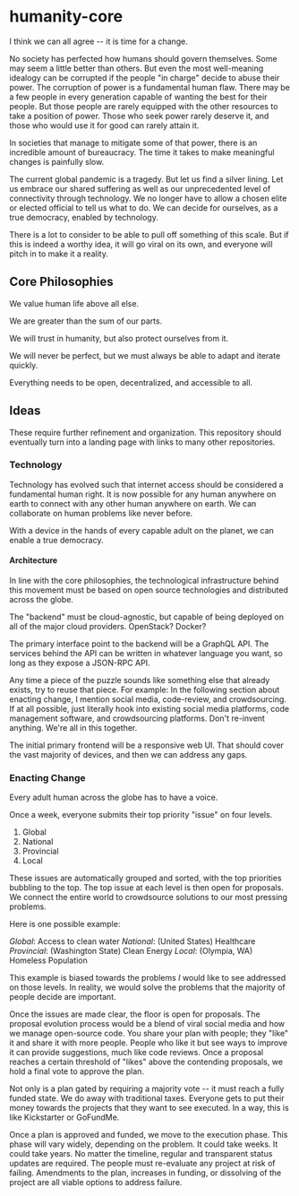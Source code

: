 # humanity-core
I think we can all agree -- it is time for a change.

No society has perfected how humans should govern themselves. Some may seem a little better than others. But even the most well-meaning idealogy can be corrupted if the people "in charge" decide to abuse their power. The corruption of power is a fundamental human flaw. There may be a few people in every generation capable of wanting the best for their people. But those people are rarely equipped with the other resources to take a position of power. Those who seek power rarely deserve it, and those who would use it for good can rarely attain it.

In societies that manage to mitigate some of that power, there is an incredible amount of bureaucracy. The time it takes to make meaningful changes is painfully slow.

The current global pandemic is a tragedy. But let us find a silver lining. Let us embrace our shared suffering as well as our unprecedented level of connectivity through technology. We no longer have to allow a chosen elite or elected official to tell us what to do. We can decide for ourselves, as a true democracy, enabled by technology.

There is a lot to consider to be able to pull off something of this scale. But if this is indeed a worthy idea, it will go viral on its own, and everyone will pitch in to make it a reality.

## Core Philosophies

We value human life above all else.

We are greater than the sum of our parts.

We will trust in humanity, but also protect ourselves from it.

We will never be perfect, but we must always be able to adapt and iterate quickly.

Everything needs to be open, decentralized, and accessible to all.


## Ideas
These require further refinement and organization. This repository should eventually turn into a landing page with links to many other repositories.

### Technology
Technology has evolved such that internet access should be considered a fundamental human right. It is now possible for any human anywhere on earth to connect with any other human anywhere on earth. We can collaborate on human problems like never before.

With a device in the hands of every capable adult on the planet, we can enable a true democracy.

#### Architecture
In line with the core philosophies, the technological infrastructure behind this movement must be based on open source technologies and distributed across the globe.

The "backend" must be cloud-agnostic, but capable of being deployed on all of the major cloud providers. OpenStack? Docker?

The primary interface point to the backend will be a GraphQL API. The services behind the API can be written in whatever language you want, so long as they expose a JSON-RPC API.

Any time a piece of the puzzle sounds like something else that already exists, try to reuse that piece. For example: In the following section about enacting change, I mention social media, code-review, and crowdsourcing. If at all possible, just literally hook into existing social media platforms, code management software, and crowdsourcing platforms. Don't re-invent anything. We're all in this together.

The initial primary frontend will be a responsive web UI. That should cover the vast majority of devices, and then we can address any gaps.

### Enacting Change
Every adult human across the globe has to have a voice.

Once a week, everyone submits their top priority "issue" on four levels.

1. Global
2. National
3. Provincial
4. Local

These issues are automatically grouped and sorted, with the top priorities bubbling to the top. The top issue at each level is then open for proposals. We connect the entire world to crowdsource solutions to our most pressing problems.

Here is one possible example:

*Global*: Access to clean water
*National*: (United States) Healthcare
*Provincial*: (Washington State) Clean Energy
*Local*: (Olympia, WA) Homeless Population

This example is biased towards the problems *I* would like to see addressed on those levels. In reality, we would solve the problems that the majority of people decide are important.

Once the issues are made clear, the floor is open for proposals. The proposal evolution process would be a blend of viral social media and how we manage open-source code. You share your plan with people; they "like" it and share it with more people. People who like it but see ways to improve it can provide suggestions, much like code reviews. Once a proposal reaches a certain threshold of "likes" above the contending proposals, we hold a final vote to approve the plan.

Not only is a plan gated by requiring a majority vote -- it must reach a fully funded state. We do away with traditional taxes. Everyone gets to put their money towards the projects that they want to see executed. In a way, this is like Kickstarter or GoFundMe.

Once a plan is approved and funded, we move to the execution phase. This phase will vary widely, depending on the problem. It could take weeks. It could take years. No matter the timeline, regular and transparent status updates are required. The people must re-evaluate any project at risk of failing. Amendments to the plan, increases in funding, or dissolving of the project are all viable options to address failure.
